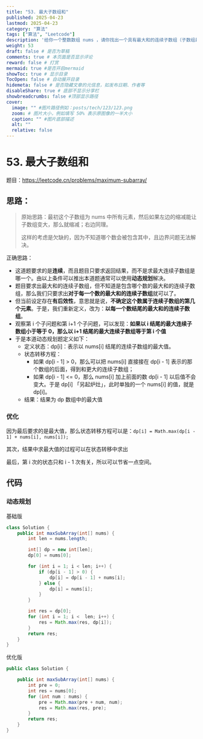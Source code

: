 ```yaml
---
title: "53. 最大子数组和"
published: 2025-04-23
lastmod: 2025-04-23
category: "算法"
tags: ["算法", "Leetcode"]
description: '给你一个整数数组 nums ，请你找出一个具有最大和的连续子数组（子数组最少包含一个元素），返回其最大和。'
weight: 53
draft: false # 是否为草稿
comments: true # 本页面是否显示评论
reward: false # 打赏
mermaid: true #是否开启mermaid
showToc: true # 显示目录
TocOpen: false # 自动展开目录
hidemeta: false # 是否隐藏文章的元信息，如发布日期、作者等
disableShare: true # 底部不显示分享栏
showbreadcrumbs: false #顶部显示路径
cover:
  image: "" #图片路径例如：posts/tech/123/123.png
  zoom: # 图片大小，例如填写 50% 表示原图像的一半大小
  caption: "" #图片底部描述
  alt: ""
  relative: false
---
```


# 53. 最大子数组和

题目：https://leetcode.cn/problems/maximum-subarray/



## 思路：

> 原始思路：最初这个子数组为 nums 中所有元素，然后如果左边的缩减能让子数组变大，那么就缩减；右边同理。
>
> 这样的考虑是欠缺的，因为不知道哪个数会被包含其中，且边界问题无法解决。

正确思路：

- 这道题要求的是**连续**，而且题目只要求返回结果，而不是求最大连续子数组是哪一个。由以上条件可以推出本道题通常可以使用**动态规划**解决。
- 题目要求出最大和的连续子数组，但不知道是包含哪个数的最大和的连续子数组，那么我们只要求出**对于每一个数的最大和的连续子数组**就可以了。
- 但当前设定存在**有后效性**，意思就是说，**不确定这个数属于连续子数组的第几个元素**。于是，我们重新定义，改为：**以每一个数结尾的最大和的连续子数组**。
- 观察第 i 个子问题和第 i+1 个子问题，可以发现：**如果以 i 结尾的最大连续子数组小于等于 0，那么以 i+1 结尾的最大连续子数组等于第 i 个值**
- 于是本道动态规划题定义如下：
  - 定义状态：dp[i]：表示以 nums[i] 结尾的连续子数组的最大值。
  - 状态转移方程：
    - 如果 dp[i - 1] > 0，那么可以把 nums[i] 直接接在 dp[i - 1] 表示的那个数组的后面，得到和更大的连续子数组；
    - 如果 dp[i - 1] <= 0，那么 nums[i] 加上前面的数 dp[i - 1] 以后值不会变大。于是 dp[i] 「另起炉灶」，此时单独的一个 nums[i] 的值，就是 dp[i]。
  - 结果：结果为 dp 数组中的最大值



### 优化

因为最后要求的是最大值，那么状态转移方程可以是：`dp[i] = Math.max(dp[i - 1] + nums[i], nums[i]);`

其次，结果中求最大值的过程可以在状态转移中求出

最后，第 i 次的状态只和 i - 1 次有关，所以可以节省一点空间。



## 代码

### 动态规划

基础版

```java
class Solution {
    public int maxSubArray(int[] nums) {
        int len = nums.length;

        int[] dp = new int[len];
        dp[0] = nums[0];

        for (int i = 1; i < len; i++) {
            if (dp[i - 1] > 0) {
                dp[i] = dp[i - 1] + nums[i];
            } else {
                dp[i] = nums[i];
            }
        }

        int res = dp[0];
        for (int i = 1; i <  len; i++) {
            res = Math.max(res, dp[i]);
        }
        return res;
    }
}
```

优化版

```java
public class Solution {

    public int maxSubArray(int[] nums) {
        int pre = 0;
        int res = nums[0];
        for (int num : nums) {
            pre = Math.max(pre + num, num);
            res = Math.max(res, pre);
        }
        return res;
    }
}
```

